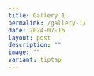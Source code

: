 ```yaml
---
title: Gallery 1
permalink: /gallery-1/
date: 2024-07-16
layout: post
description: ""
image: ""
variant: tiptap
---
```

